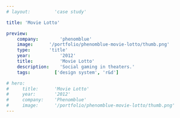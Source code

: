 ```yaml
---
# layout:         'case study'

title: 'Movie Lotto'

preview:
    company:        'phenomblue'
    image:      '/portfolio/phenomblue-movie-lotto/thumb.png'
    type:       'title'
    year:           '2012'
    title:          'Movie Lotto'
    description:    'Social gaming in theaters.'
    tags:         ['design system', 'r&d']

# hero:
#     title:      'Movie Lotto'
#     year:       '2012'
#     company:    'Phenomblue'
#     image:      '/portfolio/phenomblue-movie-lotto/thumb.png'
---
```


<script setup>
    // import YouTubeVideo from '../../components/YouTubeVideo.vue'
    // import NewsList from '../../components/NewsList.vue'
    // import AwardList from '../../components/AwardList.vue'
    // import _ from 'lodash'
    // import { data as pressData } from '../../press/press.data'
    // import { data as awardsData } from '../../awards/awards.data'

    // const press = _.filter(pressData, ['project', 'PhenomblueMoppetMashup'])
    // const awards = _.filter(awardsData, ['project', 'PhenomblueMoppetMashup'])

    import Page from './phenomblue-movie-lotto.vue'
</script>
<Page></Page>
<!-- Movie Lotto is a casual, multi-user, multi-screen gaming platform for movie theaters to provide next-level interactive entertainment before a movie begins.

<YouTubeVideo src="https://www.youtube.com/embed/_l6rD1AM4qo"></YouTubeVideo>

## Awards
<AwardList :data="awards"></AwardList>

## News
<NewsList :data="press"></NewsList> -->